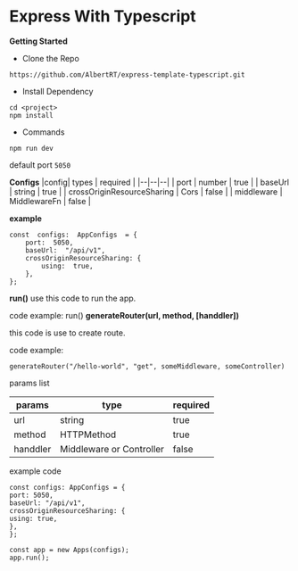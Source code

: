 ﻿# Express With Typescript

**Getting Started**

-   Clone the Repo

```
https://github.com/AlbertRT/express-template-typescript.git
```

-   Install Dependency

```
cd <project>
npm install
```

-   Commands

```
npm run dev
```

default port `5050`

**Configs**
|config| types | required |
|--|--|--|
| port | number | true |
| baseUrl | string | true |
| crossOriginResourceSharing | Cors | false |
| middleware | MiddlewareFn | false |

**example**

```
const  configs:  AppConfigs  = {
	port:  5050,
	baseUrl:  "/api/v1",
	crossOriginResourceSharing: {
		using:  true,
	},
};
```

**run()**
use this code to run the app.

code example:
run()
**generateRouter(url, method, [handdler])**

this code is use to create route.

code example:

    generateRouter("/hello-world", "get", someMiddleware, someController)

params list

| params   | type                     | required |
| -------- | ------------------------ | -------- |
| url      | string                   | true     |
| method   | HTTPMethod               | true     |
| handdler | Middleware or Controller | false    |

example code

```
const configs: AppConfigs = {
port: 5050,
baseUrl: "/api/v1",
crossOriginResourceSharing: {
using: true,
},
};

const app = new Apps(configs);
app.run();
```
